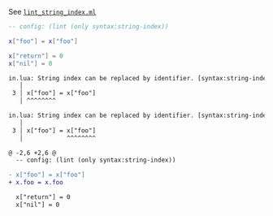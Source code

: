 See [`lint_string_index.ml`](../../src/lint/lint_string_index.ml)

```lua
-- config: (lint (only syntax:string-index))

x["foo"] = x["foo"]

x["return"] = 0
x["nil"] = 0
```

```txt
in.lua: String index can be replaced by identifier. [syntax:string-index]
   │
 3 │ x["foo"] = x["foo"]
   │ ^^^^^^^^

in.lua: String index can be replaced by identifier. [syntax:string-index]
   │
 3 │ x["foo"] = x["foo"]
   │            ^^^^^^^^
```

```diff
@ -2,6 +2,6 @
  -- config: (lint (only syntax:string-index))

- x["foo"] = x["foo"]
+ x.foo = x.foo

  x["return"] = 0
  x["nil"] = 0
```
